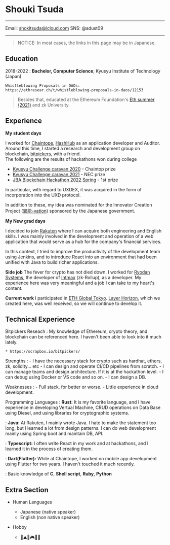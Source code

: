 Shouki Tsuda
============

-------------------     ----------------------------
Email:                       shokitsuda@icloud.com
SNS:                       @adust09
-------------------     ----------------------------
>NOTICE: In most cases, the links in this page may be in Japanese.

Education
---------

2018-2022
:   **Bachelor, Computer Science**; Kyusyu Institute of Technology (Japan)

    Whistleblowing Proposals in DAOs: https://ethresear.ch/t/whistleblowing-proposals-in-daos/12153

>Besides that, educated at the Ethereum Foundation's [Eth summer (2021)](https://hide.ac/users/lM1gsLZE8OcoPhDrD1W6hpwZkRi1
) and zk University.

Experience
----------

**My student days**

I worked for [Chaintope](https://www.chaintope.com/en/), [HashHub](https://hashhub.tokyo/) as an application developer and Auditor. \
Around this time, I started a research and development group on blockchain, [bitpickers](https://scrapbox.io/bitpickers/), with a friend. \
The following are the results of hackathons won during college

* [Kyusyu Challenge caravan 2020](https://github.com/Bitpickers-dev/qusary-front) - Chaintop prize
* [Kyusyu Challenge caravan 2021](https://github.com/Bitpickers-dev/ReportToken) - NEC prize
* [JBA Blockchain Hackathon 2022 Spring](https://github.com/Bitpickers-dev/UXDEX) - 1st prize

In particular, with regard to UXDEX, it was acquired in the form of incorporation into the UXD protocol.

In addition to these, my idea was nominated for the Innovator Creation Project ([異能-vation](https://www.inno.go.jp/result/2021/generation/nominate/)) sponsored by the Japanese government.

**My New grad days**

I decided to join [Rakuten](https://global.rakuten.com/corp/) where I can acquire both engineering and English skills. I was mainly involved in the development and operation of a web application that would serve as a hub for the company's financial services.

In this context, I tried to improve the productivity of the development team using Jenkins, and to introduce React into an environment that had been unified with Java to build richer applications.

**Side job**
The fever for crypto has not died down. I worked for [Ryodan Systems](https://ryodan.systems/), the developer of [Intmax](https://intmax.io/) (zk-Rollup), as a developer.
My experience here was very meaningful and a job I can take to my heart's content.

**Current work**
I participated in [ETH Global Tokyo](https://ethglobal.com/events/tokyo). [Layer Horizon](https://ethglobal.com/showcase/layerhorizon-bq5st), which we created here, was well received, so we will continue to develop it.

Technical Experience
--------------------

Bitpickers Reseach
:   My knowledge of Ethereum, crypto theory, and blockchain can be referenced here. I haven't been able to look into it much lately.

    * https://scrapbox.io/bitpickers/

Strengths
:   - I have the necessary stack for crypto such as hardhat, ethers, zk, solidity... etc
    - I can design and operate CI/CD pipelines from scratch.
    - I can manage teams and design architecture. If it is at the hackathon level.
    - I can debug using Docker or VS code and so on.
    - I can design a DB.

Weaknesses
:   - Full stack, for better or worse.
    - Little experience in cloud development.

Programming Languages
:   **Rust:** It is my favorite language, and I have experience in developing Vertual Machine, CRUD operations on Data Base using Diesel, and using libraries for cryptographic systems.

:   **Java:** At Rakuten, I mainly wrote Java. I hate to make the statement too long, but I learned a lot from design patterns. I can do web development mainly using Spring boot and maintain DB, API.

:   **Typescript:** I often write React in my work and at hackathons, and I learned it in the process of creating them.

:   **Dart(Flutter):** While at Chaintope, I worked on mobile app development using Flutter for two years. I haven't touched it much recently.

:   Basic knowledge of **C**, **Shell script**, **Ruby**, **Python**


Extra Section
----------------------------------------

* Human Languages

     * Japanese (native speaker)
     * English (non native speaker)

* Hobby

    * 🎣⛰️🎸🎮🚵‍♀️

